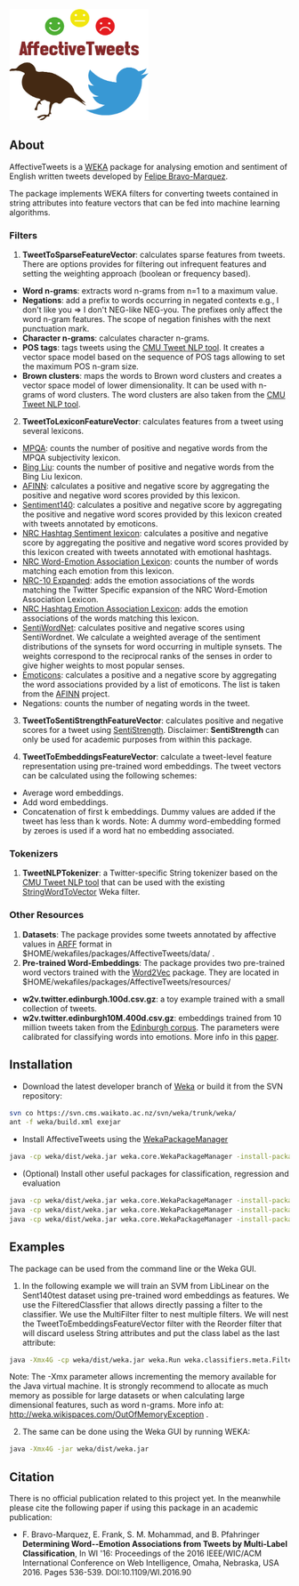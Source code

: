 <img src="logofinal.png" alt="alt text" width="250px" height="200px"> 

## About

AffectiveTweets is a [WEKA](http://www.cs.waikato.ac.nz/~ml/weka/) package for analysing emotion and sentiment  of English written tweets developed by [Felipe Bravo-Marquez](http://www.cs.waikato.ac.nz/~fjb11/). 

The package implements WEKA filters for converting tweets contained in string attributes into feature vectors that can be fed into machine learning algorithms.

### Filters

1. __TweetToSparseFeatureVector__: calculates sparse features from tweets. There are options provides for filtering out infrequent features and setting the weighting approach  (boolean or frequency based).
 * __Word n-grams__: extracts word n-grams from n=1 to a maximum value. 
 * __Negations__: add a prefix to words occurring in negated contexts e.g., I don't like you => I don't NEG-like NEG-you. The prefixes only affect the word n-gram features. The scope of negation finishes with the next punctuation mark.
 * __Character n-grams__: calculates character n-grams.
 * __POS tags__: tags tweets using the [CMU Tweet NLP tool](http://www.cs.cmu.edu/~ark/TweetNLP/). It creates a vector space model based on the sequence of POS tags allowing to set the maximum POS n-gram size.
 * __Brown clusters__: maps the words to Brown word clusters and creates a vector space model of lower dimensionality. It can be used with n-grams of word clusters. The word clusters are also taken from the [CMU Tweet NLP tool](http://www.cs.cmu.edu/~ark/TweetNLP/).

2. __TweetToLexiconFeatureVector__: calculates features from a tweet using several lexicons.
 * [MPQA](http://mpqa.cs.pitt.edu/lexicons/subj_lexicon): counts the number of positive and negative words from the MPQA subjectivity lexicon.
 * [Bing Liu](https://www.cs.uic.edu/~liub/FBS/sentiment-analysis.html#lexicon): counts the number of positive and negative words from the Bing Liu lexicon.
 * [AFINN](https://github.com/fnielsen/afinn): calculates a positive and negative score by aggregating the positive and negative word scores provided by this lexicon.
 * [Sentiment140](http://saifmohammad.com/WebPages/lexicons.html): calculates a positive and negative score by aggregating the positive and negative word scores provided by this lexicon created with tweets annotated by emoticons. 
 * [NRC Hashtag Sentiment lexicon](http://saifmohammad.com/WebPages/lexicons.html): calculates a positive and negative score by aggregating the positive and negative word scores provided by this lexicon created with tweets annotated with emotional hashtags. 
 * [NRC Word-Emotion Association Lexicon](http://saifmohammad.com/WebPages/NRC-Emotion-Lexicon.htm): counts the number of words matching each emotion from this lexicon.
 * [NRC-10 Expanded](http://www.cs.waikato.ac.nz/ml/sa/lex.html#emolextwitter): adds the emotion associations of the words matching the Twitter Specific expansion of the NRC Word-Emotion Association Lexicon.
 * [NRC Hashtag Emotion Association Lexicon](http://saifmohammad.com/WebPages/lexicons.html): adds the emotion associations of the words matching this lexicon.  
 * [SentiWordNet](http://sentiwordnet.isti.cnr.it): calculates positive and negative scores using SentiWordnet. We calculate a weighted average of the sentiment distributions of the synsets for word occurring in multiple synsets. The weights correspond to the reciprocal ranks of the senses in order to give higher weights to most popular senses. 
 * [Emoticons](https://github.com/fnielsen/afinn): calculates a positive and a negative score by aggregating the word associations provided by a list of emoticons. The list is taken from the [AFINN](https://github.com/fnielsen/afinn) project.
 * Negations: counts the number of negating words in the tweet.
 
3. __TweetToSentiStrengthFeatureVector__: calculates positive and negative scores for a tweet using [SentiStrength](http://sentistrength.wlv.ac.uk/). Disclaimer: __SentiStrength__ can only be used for academic purposes from within this package.
 
4. __TweetToEmbeddingsFeatureVector__: calculate a tweet-level feature representation using pre-trained word embeddings. The tweet vectors can be calculated using the following schemes: 
 * Average word embeddings.
 * Add word embeddings. 
 * Concatenation of first k embeddings. Dummy values are added if the tweet has less than k words. 
Note: A dummy word-embedding formed by zeroes is used if a word hat no embedding associated. 


### Tokenizers

1. __TweetNLPTokenizer__: a Twitter-specific String tokenizer based on the [CMU Tweet NLP tool](http://www.cs.cmu.edu/~ark/TweetNLP/) that can be used with the existing [StringWordToVector](http://weka.sourceforge.net/doc.dev/weka/filters/unsupervised/attribute/StringToWordVector.html) Weka filter. 

### Other Resources

1. __Datasets__: The package provides some tweets annotated by affective values in [ARFF](http://weka.wikispaces.com/ARFF) format in $HOME/wekafiles/packages/AffectiveTweets/data/ .
2. __Pre-trained Word-Embeddings__: The package provides two pre-trained word vectors trained with the [Word2Vec](https://code.google.com/archive/p/word2vec/) package. They are located in $HOME/wekafiles/packages/AffectiveTweets/resources/
 * __w2v.twitter.edinburgh.100d.csv.gz__: a toy example trained with a small collection of tweets.
 * __w2v.twitter.edinburgh10M.400d.csv.gz__: embeddings trained from 10 million tweets taken from the [Edinburgh corpus](http://www.aclweb.org/anthology/W/W10/W10-0513.pdf). The parameters were calibrated for classifying words into emotions. More info in this [paper](http://www.cs.waikato.ac.nz/~fjb11/publications/wi2016a.pdf).
 
## Installation

* Download the latest developer branch of [Weka](http://www.cs.waikato.ac.nz/ml/weka/snapshots/weka_snapshots.html) or build it from the SVN repository: 

```bash
svn co https://svn.cms.waikato.ac.nz/svn/weka/trunk/weka/
ant -f weka/build.xml exejar
```

* Install AffectiveTweets using the [WekaPackageManager](http://weka.wikispaces.com/How+do+I+use+the+package+manager%3F) 

```bash
java -cp weka/dist/weka.jar weka.core.WekaPackageManager -install-package https://github.com/felipebravom/AffectiveTweets/releases/download/1.0.0/AffectiveTweets1.0.0.zip
```

* (Optional) Install other useful packages for classification, regression and evaluation

```bash
java -cp weka/dist/weka.jar weka.core.WekaPackageManager -install-package LibLINEAR
java -cp weka/dist/weka.jar weka.core.WekaPackageManager -install-package LibSVM
java -cp weka/dist/weka.jar weka.core.WekaPackageManager -install-package RankCorrelation
```


## Examples
The package can be used from the command line or the Weka GUI.

1. In the following example we will train an SVM from LibLinear on the Sent140test dataset using pre-trained word embeddings as features. We use the FilteredClassfier that allows directly  passing a filter to the classifier.
 We use the MultiFilter filter to nest multiple filters. We will nest the TweetToEmbeddingsFeatureVector filter with the Reorder filter  that will discard useless String attributes and put the class label as the last attribute:

 ```bash
java -Xmx4G -cp weka/dist/weka.jar weka.Run weka.classifiers.meta.FilteredClassifier -t $HOME/wekafiles/packages/AffectiveTweets/data/sent140test.arff -split-percentage 66 -F "weka.filters.MultiFilter -F \"weka.filters.unsupervised.attribute.TweetToEmbeddingsFeatureVector -I 1 -B $HOME/wekafiles/packages/AffectiveTweets/resources/w2v.twitter.edinburgh.100d.csv.gz -S 0 -K 15 -L -O\" -F \"weka.filters.unsupervised.attribute.Reorder -R 4-last,3\"" -W weka.classifiers.functions.LibLINEAR -- -S 1 -C 1.0 -E 0.001 -B 1.0 -L 0.1 -I 1000
```
Note: The -Xmx parameter allows incrementing the memory available for the Java virtual machine. It is strongly recommend to allocate as much memory as possible for large datasets or when calculating large dimensional features, such as word n-grams. More info at: http://weka.wikispaces.com/OutOfMemoryException .

2. The same can be done using the Weka GUI by running WEKA:

```bash
java -Xmx4G -jar weka/dist/weka.jar 
```


## Citation
There is no official publication related to this project yet. In the meanwhile please cite the following paper if using this package in an academic publication:

* F. Bravo-Marquez, E. Frank, S. M. Mohammad, and B. Pfahringer __Determining Word--Emotion Associations from Tweets by Multi-Label Classification__, In WI '16: Proceedings of the 2016 IEEE/WIC/ACM International Conference on Web Intelligence, Omaha, Nebraska, USA 2016. Pages 536-539. DOI:10.1109/WI.2016.90
